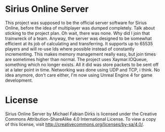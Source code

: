 Sirius Online Server
=======================

This project was supposed to be the official server software for Sirius Online, before the idea of multiplayer was dumped completely. Talk about sticking to the project plan. Oh wait, there was none. Why did I join that trainwreck of a team. Anyway, the server was designed to be somewhat efficient at its job of calculating and transferring. It supports up to 65535 players and will re-use Ids where possible instead of constantly incrementing. This makes memory management really easy, but join times are sometimes higher than normal. The project uses Xaymar.IOQueue, something which no longer exists. All it did was store packets to be sent off at a later point in time. Networking was done using UDP and TCP, i think. No idea anymore, don't care either, I'm now using Unreal Engine 4 for game development.

License
=======
Sirius Online Server by Michael Fabian Dirks is licensed under the Creative Commons Attribution-ShareAlike 4.0 International License. To view a copy of this license, visit http://creativecommons.org/licenses/by-sa/4.0/.